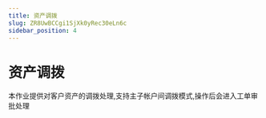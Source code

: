 ```yaml
---
title: 资产调拨
slug: ZR8UwBCCgi1SjXk0yRec30eLn6c
sidebar_position: 4
---
```



# 资产调拨

本作业提供对客户资产的调拨处理,支持主子帐户间调拨模式,操作后会进入工单审批处理

